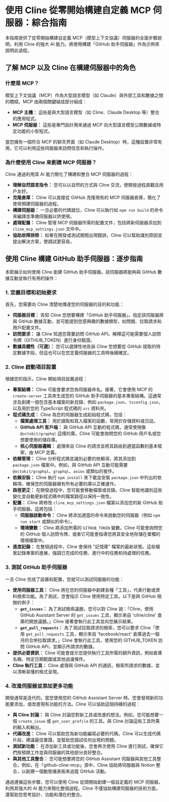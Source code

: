 # 使用 Cline 從零開始構建自定義 MCP 伺服器：綜合指南

本指南提供了從零開始構建自定義 MCP（模型上下文協議）伺服器的全面步驟說明，利用 Cline 的強大 AI 能力。將使用構建「GitHub 助手伺服器」作為示例來說明此過程。

## 了解 MCP 以及 Cline 在構建伺服器中的角色

### 什麼是 MCP？

模型上下文協議（MCP）作為大型語言模型（如 Claude）與外部工具和數據之間的橋樑。MCP 由兩個關鍵組成部分組成：

-   **MCP 主機：** 這些是與大型語言模型（如 Cline、Claude Desktop 等）整合的應用程式。
-   **MCP 伺服器：** 這些是專門設計用來通過 MCP 向大型語言模型公開數據或特定功能的小型程式。

當您擁有一個符合 MCP 的聊天界面（如 Claude Desktop）時，這種設置非常有用，它可以利用這些伺服器來訪問信息和執行操作。

### 為什麼使用 Cline 來創建 MCP 伺服器？

Cline 通過利用其 AI 能力簡化了構建和整合 MCP 伺服器的過程：

-   **理解自然語言指令：** 您可以以自然的方式與 Cline 交流，使開發過程直觀且用戶友好。
-   **克隆倉庫：** Cline 可以直接從 GitHub 克隆現有的 MCP 伺服器倉庫，簡化了使用預建伺服器的過程。
-   **構建伺服器：** 一旦必要的代碼就位，Cline 可以執行如 `npm run build` 的命令來編譯並準備伺服器以供使用。
-   **處理配置：** Cline 管理 MCP 伺服器所需的配置文件，包括將新伺服器添加到 `cline_mcp_settings.json` 文件中。
-   **協助故障排除：** 如果在開發或測試期間出現錯誤，Cline 可以幫助識別原因並提出解決方案，使調試更容易。

## 使用 Cline 構建 GitHub 助手伺服器：逐步指南

本節展示如何使用 Cline 創建 GitHub 助手伺服器。該伺服器將能夠與 GitHub 數據互動並執行有用的操作：

### 1. 定義目標和初始要求

首先，您需要向 Cline 清楚地傳達您的伺服器的目的和功能：

-   **伺服器目標：** 告知 Cline 您想要構建「GitHub 助手伺服器」。指定該伺服器將與 GitHub 數據互動，並可能提到您感興趣的數據類型，如問題、拉取請求和用戶配置文件。
-   **訪問要求：** 讓 Cline 知道您需要訪問 GitHub API。解釋這可能需要個人訪問令牌（GITHUB_TOKEN）進行身份驗證。
-   **數據具體性（可選）：** 您可以選擇性地告訴 Cline 您想要從 GitHub 提取的特定數據字段，但這也可以在您定義伺服器的工具時後續確定。

### 2. Cline 啟動項目設置

根據您的指示，Cline 開始項目設置過程：
-   **專案結構：** Cline 可能會要求您為伺服器命名。接著，它會使用 MCP 的 `create-server` 工具來生成您的 GitHub 助手伺服器的基本專案結構。這通常涉及創建一個包含基本檔案的新目錄，例如 `package.json`、`tsconfig.json`，以及用於您的 TypeScript 程式碼的 `src` 資料夾。
-   **程式碼生成：** Cline 為您的伺服器生成起始程式碼，包括：
    -   **檔案處理工具：** 用於讀取和寫入檔案的函數，常用於存儲資料或日誌。
    -   **GitHub API 客戶端：** 與 GitHub API 互動的程式碼，通常使用像 `@octokit/graphql` 這樣的庫。Cline 可能會詢問您的 GitHub 用戶名或您想要使用的儲存庫。
    -   **核心伺服器邏輯：** 處理來自 Cline 的請求並將其路由到適當函數的基本框架，由 MCP 定義。
-   **依賴管理：** Cline 分析程式碼並識別必要的依賴項，將其添加到 `package.json` 檔案中。例如，與 GitHub API 互動可能需要 `@octokit/graphql`、`graphql`、`axios` 或類似的套件。
-   **依賴安裝：** Cline 執行 `npm install` 來下載並安裝 `package.json` 中列出的依賴項，確保您的伺服器擁有所有必要的庫以正確運作。
-   **路徑更正：** 在開發過程中，您可能會移動檔案或目錄。Cline 智能地識別這些變化並自動更新程式碼中的檔案路徑以保持一致性。
-   **配置：** Cline 將修改 `cline_mcp_settings.json` 檔案以添加您的新 GitHub 助手伺服器。這將包括：
    -   **伺服器啟動命令：** Cline 將添加適當的命令來啟動您的伺服器（例如 `npm run start` 或類似的命令）。
    -   **環境變數：** Cline 將添加所需的 `GITHUB_TOKEN` 變數。Cline 可能會詢問您的 GitHub 個人訪問令牌，或者它可能會指導您將其安全地存儲在單獨的環境檔案中。
-   **進度記錄：** 在整個過程中，Cline 會保持 "記憶庫" 檔案的最新狀態。這些檔案記錄專案的進展，強調已完成的任務、進行中的任務和待處理的任務。

### 3. 測試 GitHub 助手伺服器

一旦 Cline 完成了設置和配置，您就可以測試伺服器的功能：
-   **使用伺服器工具：** Cline 將在您的伺服器中創建各種「工具」，代表行動或資料檢索功能。為了測試，您會指示 Cline 使用特定工具。以下是與 GitHub 相關的例子：
    -   **`get_issues`：** 為了測試檢索議題，您可以對 Cline 說：「Cline，使用 GitHub Assistant Server 的 `get_issues` 工具，顯示來自 'cline/cline' 倉庫的開放議題。」Cline 接著會執行此工具並向您展示結果。
    -   **`get_pull_requests`：** 為了測試拉取請求的檢索，您可以要求 Cline「使用 `get_pull_requests` 工具，顯示來自 'facebook/react' 倉庫過去一個月的合併拉取請求。」Cline 會執行此工具，使用您的 GITHUB_TOKEN 訪問 GitHub API，並顯示所請求的數據。
-   **提供必要資訊：** Cline 可能會提示您提供執行工具所需的額外資訊，例如倉庫名稱、特定日期範圍或其他過濾條件。
-   **Cline 執行工具：** Cline 處理與 GitHub API 的通訊，檢索所請求的數據，並以清晰易懂的格式呈現。

### 4. 改進伺服器並添加更多功能

開發通常是迭代的。當您使用您的 GitHub Assistant Server 時，您會發現新的功能要添加，或改進現有功能的方法。Cline 可以協助這個持續的過程：

-   **與 Cline 討論：** 與 Cline 討論您對新工具或改進的想法。例如，您可能想要一個 `create_issue` 或 `get_user_profile` 的工具。與 Cline 討論這些工具所需的輸入和輸出。
-   **代碼改進：** Cline 可以幫助您為新功能編寫必要的代碼。Cline 可以生成代碼片段，建議最佳實踐，並幫助您調試任何出現的問題。
-   **測試新功能：** 在添加新工具或功能後，您會再次使用 Cline 進行測試，確保它們按預期工作並與伺服器的其他部分良好整合。
-   **與其他工具整合：** 您可能想要將您的 GitHub Assistant 伺服器與其他工具整合。例如，在「github-cline-mcp」源中，Cline 協助將伺服器與 Notion 整合，以創建一個動態儀表板來追蹤 GitHub 活動。

通過遵循這些步驟，您可以使用 Cline 從頭開始創建一個自定義的 MCP 伺服器，利用其強大的 AI 能力來簡化整個過程。Cline 不僅協助構建伺服器的技術方面，還幫助您思考設計、功能和潛在的整合。